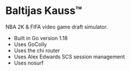 # Baltijas Kauss™

NBA 2K & FIFA video game draft simulator.

- Built in Go version 1.18
- Uses GoColly
- Uses the chi router
- Uses Alex Edwards SCS session management
- Uses nosurf